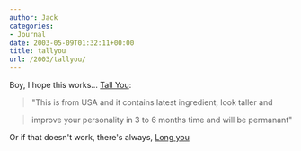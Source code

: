 ```yaml
---
author: Jack
categories:
- Journal
date: 2003-05-09T01:32:11+00:00
title: tallyou
url: /2003/tallyou/
---
```


Boy, I hope this works&#8230; [Tall You][1]:



> "This is from USA and it contains latest ingredient, look taller and
  
> 
  
> improve your personality in 3 to 6 months time and will be permanant"</p> 

Or if that doesn't work, there's always, [Long you][2]

 [1]: //www.nkmedicals.com/tallyou/tallyou.html"
 [2]: //www.nkmedicals.com/longyou/longyou.html"